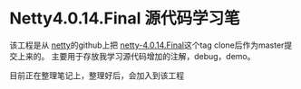 # Netty4.0.14.Final 源代码学习笔
该工程是从 [netty](https://github.com/netty/netty)的github上把
[netty-4.0.14.Final](https://github.com/netty/netty/tree/netty-4.0.14.Final)这个tag clone后作为master提交上来的。
主要用于存放我学习源代码增加的注解，debug，demo。

目前正在整理笔记上，整理好后，会加入到该工程
